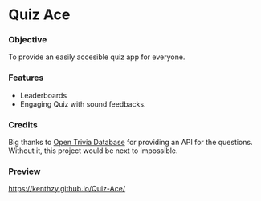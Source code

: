 # Quiz Ace

### Objective
To provide an easily accesible quiz app for everyone.

### Features
- Leaderboards
- Engaging Quiz with sound feedbacks.

### Credits
Big thanks to [Open Trivia Database](https://opentdb.com/) for providing an API for the questions. Without it, this project would be next to impossible.

### Preview
https://kenthzy.github.io/Quiz-Ace/
